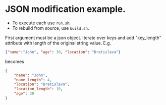 # JSON modification example.

* To execute each use `run.sh`.
* To rebuild from source, use `build.sh`. 

First argument must be a json object.
Iterate over keys and add "key_length" attribute
 with length of the original string value.
 E.g. 
 ```json
 {"name":"John", "age": 30, "location": "Bratislava"}
```
becomes 
```json
{
    "name": "John",
    "name_length": 4,
    "location": "Bratislava",
    "location_length": 10,
    "age": 30
}
```
